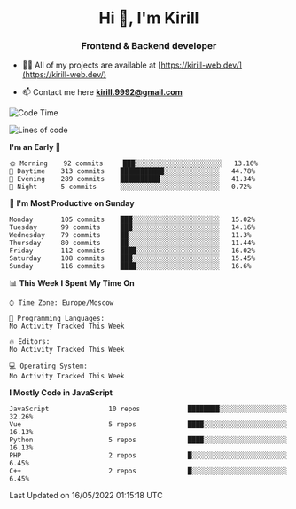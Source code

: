 <h1 align="center">Hi 👋, I'm Kirill</h1>
<h3 align="center">Frontend & Backend developer</h3>

- 👨‍💻 All of my projects are available at [https://kirill-web.dev/](https://kirill-web.dev/)

- 📫 Contact me here **kirill.9992@gmail.com**











<!--START_SECTION:waka-->
![Code Time](http://img.shields.io/badge/Code%20Time-0%20secs-blue)

![Lines of code](https://img.shields.io/badge/From%20Hello%20World%20I%27ve%20Written-477%20Thousand%20lines%20of%20code-blue)

**I'm an Early 🐤** 

```text
🌞 Morning    92 commits     ███░░░░░░░░░░░░░░░░░░░░░░   13.16% 
🌆 Daytime    313 commits    ███████████░░░░░░░░░░░░░░   44.78% 
🌃 Evening    289 commits    ██████████░░░░░░░░░░░░░░░   41.34% 
🌙 Night      5 commits      ░░░░░░░░░░░░░░░░░░░░░░░░░   0.72%

```
📅 **I'm Most Productive on Sunday** 

```text
Monday       105 commits    ███░░░░░░░░░░░░░░░░░░░░░░   15.02% 
Tuesday      99 commits     ███░░░░░░░░░░░░░░░░░░░░░░   14.16% 
Wednesday    79 commits     ██░░░░░░░░░░░░░░░░░░░░░░░   11.3% 
Thursday     80 commits     ██░░░░░░░░░░░░░░░░░░░░░░░   11.44% 
Friday       112 commits    ████░░░░░░░░░░░░░░░░░░░░░   16.02% 
Saturday     108 commits    ███░░░░░░░░░░░░░░░░░░░░░░   15.45% 
Sunday       116 commits    ████░░░░░░░░░░░░░░░░░░░░░   16.6%

```


📊 **This Week I Spent My Time On** 

```text
⌚︎ Time Zone: Europe/Moscow

💬 Programming Languages: 
No Activity Tracked This Week

🔥 Editors: 
No Activity Tracked This Week

💻 Operating System: 
No Activity Tracked This Week

```

**I Mostly Code in JavaScript** 

```text
JavaScript               10 repos            ████████░░░░░░░░░░░░░░░░░   32.26% 
Vue                      5 repos             ████░░░░░░░░░░░░░░░░░░░░░   16.13% 
Python                   5 repos             ████░░░░░░░░░░░░░░░░░░░░░   16.13% 
PHP                      2 repos             █░░░░░░░░░░░░░░░░░░░░░░░░   6.45% 
C++                      2 repos             █░░░░░░░░░░░░░░░░░░░░░░░░   6.45%

```



 Last Updated on 16/05/2022 01:15:18 UTC
<!--END_SECTION:waka-->
